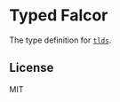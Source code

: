 # Typed Falcor

The type definition for [`tlds`](https://github.com/stephenmathieson/node-tlds).

## License

MIT

